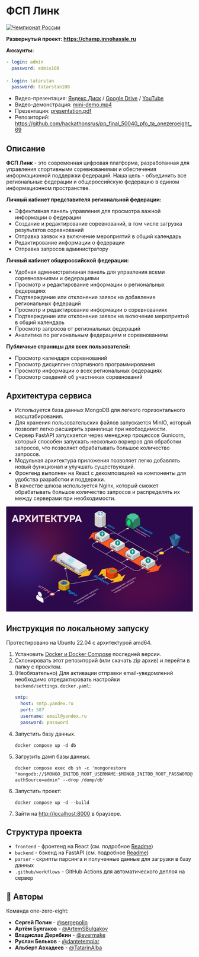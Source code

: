 # ФСП Линк

[![Чемпионат России](https://img.shields.io/badge/Чемпионат%20России-2024-red.svg)](https://fsp-russia.com/)

**Развернутый проект: https://champ.innohassle.ru**

**Аккаунты:**
```yaml
- login: admin
  password: admin108

- login: tatarstan
  password: tatarstan108
```

- Видео-презентация: [Яндекс Диск](https://disk.yandex.ru/i/UWnxAbQZyNJXPg) / [Google Drive](https://drive.google.com/file/d/1l6WP-095W0wXx3uVBJZURmXFaIC3IXf0/view) / [YouTube](https://youtu.be/dxPm3ub1uHY)
- Видео-демонстрация: [mini-demo.mp4](./mini-demo.mp4)
- Презентация: [presentation.pdf](./presentation.pdf)
- Репозиторий: https://github.com/hackathonsrus/pp_final_50040_pfo_ta_onezeroeight_69

## Описание

**ФСП Линк** - это современная цифровая платформа, разработанная для управления спортивными соревнованиями и обеспечения информационной поддержки федераций.
Наша цель - объединить все региональные федерации и общероссийскую федерацию в едином информационном пространстве.

**Личный кабинет представителя региональной федерации:**
- Эффективная панель управления для просмотра важной информации о федерации
- Создание и редактирование соревнований, в том числе загрузка результатов соревнований
- Отправка заявок на включение мероприятий в общий календарь
- Редактирование информации о федерации
- Отправка запросов администратору

**Личный кабинет общероссийской федерации:**
- Удобная административная панель для управления всеми соревнованиями и федерациями
- Просмотр и редактирование информации о региональных федерациях
- Подтверждение или отклонение заявок на добавление региональных федераций
- Просмотр и редактирование информации о соревнованиях
- Подтверждение или отклонение заявок на включение мероприятий в общий календарь
- Просмотр запросов от региональных федераций
- Аналитика по региональным федерациям и соревнованиям

**Публичные страницы для всех пользователей:**
- Просмотр календаря соревнований
- Просмотр дисциплин спортивного программирования
- Просмотр информации о всех региональных федерациях
- Просмотр сведений об участниках соревнований

## Архитектура сервиса

- Используется база данных MongoDB для легкого горизонтального масштабирования.
- Для хранения пользовательских файлов запускается MinIO, который позволит легко расширить хранилище при необходимости.
- Сервер FastAPI запускается через менеджер процессов Gunicorn, который способен запускать несколько воркеров для обработки запросов, что позволяет обрабатывать большое количество запросов.
- Модульная архитектура приложения позволяет легко добавлять новый функционал и улучшать существующий.
- Фронтенд выполнен на React с декомпозицией на компоненты для удобства разработки и поддержки.
- В качестве шлюза используется Nginx, который сможет обрабатывать большое количество запросов и распределять их между серверами при необходимости.

![Architecture](./architecture.png)

## Инструкция по локальному запуску

Протестировано на Ubuntu 22.04 с архитектурой amd64.

1. Установить [Docker и Docker Compose](https://docs.docker.com/engine/install/) последней версии.
2. Склонировать этот репозиторий (или скачать zip архив) и перейти в папку с проектом.
3. (Необязательно) Для активации отправки email-уведомлений необходимо отредактировать настройки `backend/settings.docker.yaml`:
   ```yaml
   smtp:
     host: smtp.yandex.ru
     port: 587
     username: email@yandex.ru
     password: password
   ```
4. Запустить базу данных.
   ```
   docker compose up -d db
   ```
5. Загрузить дамп базы данных.
   ```
   docker compose exec db sh -c 'mongorestore "mongodb://$MONGO_INITDB_ROOT_USERNAME:$MONGO_INITDB_ROOT_PASSWORD@localhost:27017/db?authSource=admin" --drop /dump/db'
   ```
6. Запустить проект:
   ```
   docker compose up -d --build
   ```
7. Зайти на [http://localhost:8000](http://localhost:8000) в браузере.

## Структура проекта

- `frontend` - фронтенд на React (см. подробное [Readme](./frontend/README.md))
- `backend` - бэкенд на FastAPI (см. подробное [Readme](./backend/README.md))
- `parser` - скрипты парсинга и полученные данные для загрузки в базу данных
- `.github/workflows` - GitHub Actions для автоматического деплоя на сервер

## 👥 Авторы

Команда one-zero-eight:
- **Сергей Полин** - [@sergepolin](https://github.com/sergepolin)
- **Артём Булгаков** - [@ArtemSBulgakov](https://github.com/ArtemSBulgakov)
- **Владислав Дерябкин** - [@evermake](https://github.com/evermake)
- **Руслан Бельков** - [@dantetemplar](https://github.com/dantetemplar)
- **Альберт Авхадеев** - [@TatarinAlba](https://github.com/TatarinAlba)
